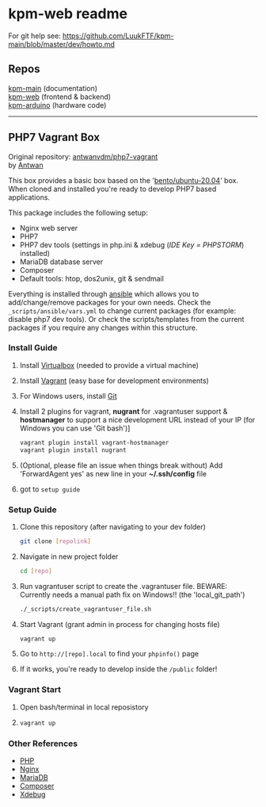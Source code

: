 # kpm-web readme

For git help see: https://github.com/LuukFTF/kpm-main/blob/master/dev/howto.md

## Repos

[kpm-main][repo_kpm-main] (documentation)   
[kpm-web][repo_kpm-web] (frontend & backend)  
[kpm-arduino][repo_kpm-arduino] (hardware code)  

[repo_kpm-main]: https://github.com/LuukFTF/kpm-main.git
[repo_kpm-web]: https://github.com/LuukFTF/kpm-web.git
[repo_kpm-arduino]: https://github.com/LuukFTF/kpm-arduino.git


---

## PHP7 Vagrant Box
Original repository: [antwanvdm/php7-vagrant](https://github.com/antwanvdm/php7-vagrant)  
by [Antwan](https://github.com/antwanvdm)

This box provides a basic box based on the 
'[bento/ubuntu-20.04](https://app.vagrantup.com/bento/boxes/ubuntu-20.04)' box.  
When cloned and installed you're ready to develop PHP7 based applications.

This package includes the following setup:

* Nginx web server
* PHP7
* PHP7 dev tools (settings in php.ini & xdebug (*IDE Key = PHPSTORM*) installed)
* MariaDB database server
* Composer
* Default tools: htop, dos2unix, git & sendmail

Everything is installed through [ansible](https://www.ansible.com/) which allows you to 
add/change/remove packages for your own needs. Check the `_scripts/ansible/vars.yml` to 
change current packages (for example: disable php7 dev tools). Or check the 
scripts/templates from the current packages if you require any changes within this structure.

### Install Guide
1. Install [Virtualbox](https://www.virtualbox.org/wiki/Downloads) (needed to provide a 
virtual machine)
2. Install [Vagrant](https://www.vagrantup.com/) (easy base for development environments)
3. For Windows users, install [Git](https://git-scm.com/download/win)
4. Install 2 plugins for vagrant, **nugrant** for .vagrantuser support & **hostmanager** to 
support a nice development URL instead of your IP (for Windows you can use 'Git bash')]  

    ```bash
    vagrant plugin install vagrant-hostmanager
    vagrant plugin install nugrant
    ```
5. (Optional, please file an issue when things break without) Add 'ForwardAgent yes' as new 
line in your **~/.ssh/config** file
6. got to `setup guide`

### Setup Guide
1. Clone this repository (after navigating to your dev folder)
    ```bash
    git clone [repolink]
    ```

2. Navigate in new project folder
    ```bash
    cd [repo]
    ```

3. Run vagrantuser script to create the .vagrantuser file.
BEWARE: Currently needs a manual path fix on Windows!! (the 'local_git_path')
    ```bash
    ./_scripts/create_vagrantuser_file.sh
    ```

4. Start Vagrant (grant admin in process for changing hosts file)
    ```bash
    vagrant up
    ```

5. Go to `http://[repo].local` to find your `phpinfo()` page

6. If it works, you're ready to develop inside the `/public` folder!

### Vagrant Start

1. Open bash/terminal in local reposistory

2.
    ```bash
    vagrant up
    ```

### Other References
* [PHP](https://www.php.net/)
* [Nginx](https://www.nginx.com/resources/wiki/)
* [MariaDB](https://mariadb.org/)
* [Composer](https://getcomposer.org/)
* [Xdebug](https://xdebug.org/)
